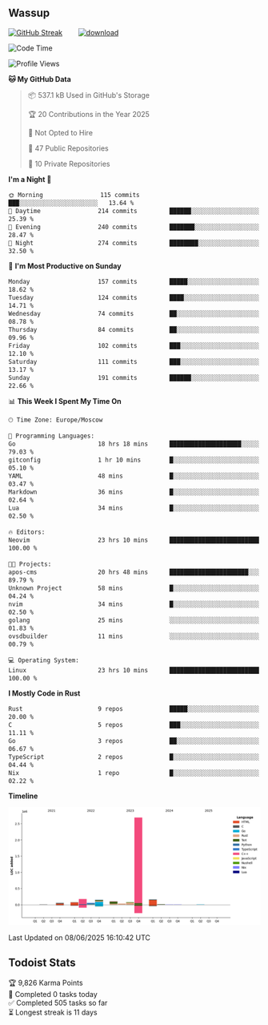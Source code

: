 ## Wassup

<!--
-->

[![GitHub Streak](http://github-readme-streak-stats.herokuapp.com?user=archeoss&theme=shades-of-purple&hide_border=true&date_format=j%20M%5B%20Y%5D)](https://git.io/streak-stats)&nbsp;&nbsp;&nbsp;&nbsp;&nbsp;&nbsp;&nbsp;&nbsp;[![download](https://user-images.githubusercontent.com/68448737/147796309-d8b65b1d-4dde-40d9-b03a-2b42aaa6cd43.jpeg)
](http://bmstu.ru/)

<!--START_SECTION:waka-->
![Code Time](http://img.shields.io/badge/Code%20Time-3%2C953%20hrs%2042%20mins-blue)

![Profile Views](http://img.shields.io/badge/Profile%20Views-1-blue)

**🐱 My GitHub Data** 

> 📦 537.1 kB Used in GitHub's Storage 
 > 
> 🏆 20 Contributions in the Year 2025
 > 
> 🚫 Not Opted to Hire
 > 
> 📜 47 Public Repositories 
 > 
> 🔑 10 Private Repositories 
 > 
**I'm a Night 🦉** 

```text
🌞 Morning                115 commits         ███░░░░░░░░░░░░░░░░░░░░░░   13.64 % 
🌆 Daytime                214 commits         ██████░░░░░░░░░░░░░░░░░░░   25.39 % 
🌃 Evening                240 commits         ███████░░░░░░░░░░░░░░░░░░   28.47 % 
🌙 Night                  274 commits         ████████░░░░░░░░░░░░░░░░░   32.50 % 
```
📅 **I'm Most Productive on Sunday** 

```text
Monday                   157 commits         █████░░░░░░░░░░░░░░░░░░░░   18.62 % 
Tuesday                  124 commits         ████░░░░░░░░░░░░░░░░░░░░░   14.71 % 
Wednesday                74 commits          ██░░░░░░░░░░░░░░░░░░░░░░░   08.78 % 
Thursday                 84 commits          ██░░░░░░░░░░░░░░░░░░░░░░░   09.96 % 
Friday                   102 commits         ███░░░░░░░░░░░░░░░░░░░░░░   12.10 % 
Saturday                 111 commits         ███░░░░░░░░░░░░░░░░░░░░░░   13.17 % 
Sunday                   191 commits         ██████░░░░░░░░░░░░░░░░░░░   22.66 % 
```


📊 **This Week I Spent My Time On** 

```text
🕑︎ Time Zone: Europe/Moscow

💬 Programming Languages: 
Go                       18 hrs 18 mins      ████████████████████░░░░░   79.03 % 
gitconfig                1 hr 10 mins        █░░░░░░░░░░░░░░░░░░░░░░░░   05.10 % 
YAML                     48 mins             █░░░░░░░░░░░░░░░░░░░░░░░░   03.47 % 
Markdown                 36 mins             █░░░░░░░░░░░░░░░░░░░░░░░░   02.64 % 
Lua                      34 mins             █░░░░░░░░░░░░░░░░░░░░░░░░   02.50 % 

🔥 Editors: 
Neovim                   23 hrs 10 mins      █████████████████████████   100.00 % 

🐱‍💻 Projects: 
apos-cms                 20 hrs 48 mins      ██████████████████████░░░   89.79 % 
Unknown Project          58 mins             █░░░░░░░░░░░░░░░░░░░░░░░░   04.24 % 
nvim                     34 mins             █░░░░░░░░░░░░░░░░░░░░░░░░   02.50 % 
golang                   25 mins             ░░░░░░░░░░░░░░░░░░░░░░░░░   01.83 % 
ovsdbuilder              11 mins             ░░░░░░░░░░░░░░░░░░░░░░░░░   00.79 % 

💻 Operating System: 
Linux                    23 hrs 10 mins      █████████████████████████   100.00 % 
```

**I Mostly Code in Rust** 

```text
Rust                     9 repos             █████░░░░░░░░░░░░░░░░░░░░   20.00 % 
C                        5 repos             ███░░░░░░░░░░░░░░░░░░░░░░   11.11 % 
Go                       3 repos             ██░░░░░░░░░░░░░░░░░░░░░░░   06.67 % 
TypeScript               2 repos             █░░░░░░░░░░░░░░░░░░░░░░░░   04.44 % 
Nix                      1 repo              █░░░░░░░░░░░░░░░░░░░░░░░░   02.22 % 
```



**Timeline**

![Lines of Code chart](https://raw.githubusercontent.com/archeoss/archeoss/master/assets/bar_graph.png)


 Last Updated on 08/06/2025 16:10:42 UTC
<!--END_SECTION:waka-->

## Todoist Stats

<!-- TODO-IST:START -->
🏆  9,826 Karma Points           
🌸  Completed 0 tasks today           
✅  Completed 505 tasks so far           
⏳  Longest streak is 11 days
<!-- TODO-IST:END -->

